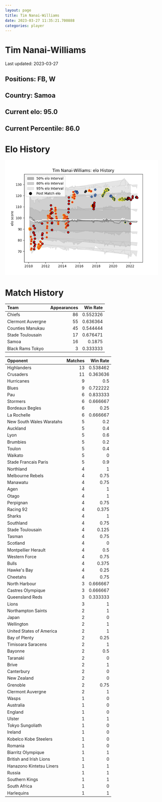 ```yaml
---  
layout: page  
title: Tim Nanai-Williams  
date: 2023-03-27 11:35:21.700888  
categories: player  
---
```

# Tim Nanai-Williams


Last updated: 2023-03-27
## Positions: FB, W

## Country: Samoa

## Current elo: 95.0

## Current Percentile: 86.0

# Elo History


![elo history](history_TimNanai-Williams.png)
# Match History


| Team              |   Appearances |   Win Rate |
|:------------------|--------------:|-----------:|
| Chiefs            |            86 |   0.552326 |
| Clermont Auvergne |            55 |   0.636364 |
| Counties Manukau  |            45 |   0.544444 |
| Stade Toulousain  |            17 |   0.676471 |
| Samoa             |            16 |   0.1875   |
| Black Rams Tokyo  |             3 |   0.333333 |

| Opponent                 |   Matches |   Win Rate |
|:-------------------------|----------:|-----------:|
| Highlanders              |        13 |   0.538462 |
| Crusaders                |        11 |   0.363636 |
| Hurricanes               |         9 |   0.5      |
| Blues                    |         9 |   0.722222 |
| Pau                      |         6 |   0.833333 |
| Stormers                 |         6 |   0.666667 |
| Bordeaux Begles          |         6 |   0.25     |
| La Rochelle              |         6 |   0.666667 |
| New South Wales Waratahs |         5 |   0.2      |
| Auckland                 |         5 |   0.4      |
| Lyon                     |         5 |   0.6      |
| Brumbies                 |         5 |   0.2      |
| Toulon                   |         5 |   0.4      |
| Waikato                  |         5 |   0        |
| Stade Francais Paris     |         5 |   0.9      |
| Northland                |         4 |   1        |
| Melbourne Rebels         |         4 |   0.75     |
| Manawatu                 |         4 |   0.75     |
| Agen                     |         4 |   1        |
| Otago                    |         4 |   1        |
| Perpignan                |         4 |   0.75     |
| Racing 92                |         4 |   0.375    |
| Sharks                   |         4 |   1        |
| Southland                |         4 |   0.75     |
| Stade Toulousain         |         4 |   0.125    |
| Tasman                   |         4 |   0.75     |
| Scotland                 |         4 |   0        |
| Montpellier Herault      |         4 |   0.5      |
| Western Force            |         4 |   0.75     |
| Bulls                    |         4 |   0.375    |
| Hawke's Bay              |         4 |   0.25     |
| Cheetahs                 |         4 |   0.75     |
| North Harbour            |         3 |   0.666667 |
| Castres Olympique        |         3 |   0.666667 |
| Queensland Reds          |         3 |   0.333333 |
| Lions                    |         3 |   1        |
| Northampton Saints       |         2 |   1        |
| Japan                    |         2 |   0        |
| Wellington               |         2 |   1        |
| United States of America |         2 |   1        |
| Bay of Plenty            |         2 |   0.25     |
| Timisoara Saracens       |         2 |   1        |
| Bayonne                  |         2 |   0.5      |
| Taranaki                 |         2 |   0        |
| Brive                    |         2 |   1        |
| Canterbury               |         2 |   0        |
| New Zealand              |         2 |   0        |
| Grenoble                 |         2 |   0.75     |
| Clermont Auvergne        |         2 |   1        |
| Wasps                    |         1 |   0        |
| Australia                |         1 |   0        |
| England                  |         1 |   0        |
| Ulster                   |         1 |   1        |
| Tokyo Sungoliath         |         1 |   0        |
| Ireland                  |         1 |   0        |
| Kobelco Kobe Steelers    |         1 |   0        |
| Romania                  |         1 |   0        |
| Biarritz Olympique       |         1 |   1        |
| British and Irish Lions  |         1 |   0        |
| Hanazono Kintetsu Liners |         1 |   1        |
| Russia                   |         1 |   1        |
| Southern Kings           |         1 |   1        |
| South Africa             |         1 |   0        |
| Harlequins               |         1 |   1        |